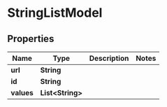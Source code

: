 
# StringListModel

## Properties
Name | Type | Description | Notes
------------ | ------------- | ------------- | -------------
**url** | **String** |  | 
**id** | **String** |  | 
**values** | **List&lt;String&gt;** |  | 



